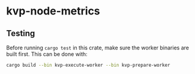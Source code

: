 # kvp-node-metrics

## Testing

Before running `cargo test` in this crate, make sure the worker binaries are built first. This can be done with:

```sh
cargo build --bin kvp-execute-worker --bin kvp-prepare-worker
```
